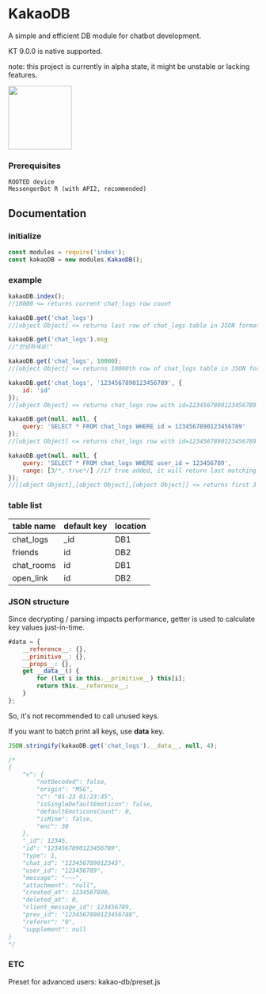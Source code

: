 # KakaoDB

A simple and efficient DB module for chatbot development.

KT 9.0.0 is native supported.

note: this project is currently in alpha state, it might be unstable or lacking features.

<img src="https://upload.wikimedia.org/wikipedia/commons/b/bd/CC-BY-NC-SA.svg" width="128">


### Prerequisites

```
ROOTED device
MessengerBot R (with API2, recommended)
```

## Documentation

### initialize

```js
const modules = require('index');
const kakaoDB = new modules.KakaoDB();
```

### example

```js
kakaoDB.index();
//10000 <= returns current chat_logs row count

kakaoDB.get('chat_logs')
//[object Object] <= returns last row of chat_logs table in JSON format

kakaoDB.get('chat_logs').msg
//"안녕하세요!"

kakaoDB.get('chat_logs', 10000);
//[object Object] <= returns 10000th row of chat_logs table in JSON format

kakaoDB.get('chat_logs', '1234567890123456789', {
    id: 'id'
});
//[object Object] <= returns chat_logs row with id=1234567890123456789 in JSON format

kakaoDB.get(null, null, {
    query: 'SELECT * FROM chat_logs WHERE id = 1234567890123456789'
});
//[object Object] <= returns chat_logs row with id=1234567890123456789 in JSON format

kakaoDB.get(null, null, {
    query: 'SELECT * FROM chat_logs WHERE user_id = 123456789',
    range: [3/*, true*/] //if true added, it will return last matching rows in descending orders instead of first
});
//[[object Object],[object Object],[object Object]] <= returns first 3 JSON in array format
```

### table list
| table name | default key | location |
| --- | --- | --- |
| chat_logs | _id | DB1 |
| friends | id | DB2 |
| chat_rooms | id | DB1 |
| open_link | id | DB2 |


### JSON structure

Since decrypting / parsing impacts performance,
getter is used to calculate key values just-in-time.

```js
#data = {
    __reference__: {},
    __primitive__: {},
    __props__: {},
    get __data__() {
        for (let i in this.__primitive__) this[i];
        return this.__reference__;
    }
};
```

So, it's not recommended to call unused keys.

If you want to batch print all keys, use __data__ key.

```js
JSON.stringify(kakaoDB.get('chat_logs').__data__, null, 4);

/*
{
    "v": {
        "notDecoded": false,
        "origin": "MSG",
        "c": "01-23 01:23:45",
        "isSingleDefaultEmoticon": false,
        "defaultEmoticonsCount": 0,
        "isMine": false,
        "enc": 30
    },
    "_id": 12345,
    "id": "1234567890123456789",
    "type": 1,
    "chat_id": "123456789012345",
    "user_id": "123456789",
    "message": "~~~",
    "attachment": "null",
    "created_at": 1234567890,
    "deleted_at": 0,
    "client_message_id": 123456789,
    "prev_id": "1234567890123456788",
    "referer": "0",
    "supplement": null
}
*/
```

### ETC

Preset for advanced users: kakao-db/preset.js